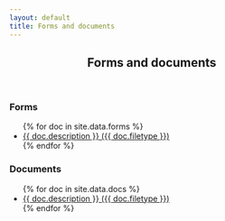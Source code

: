 ```yaml
---
layout: default
title: Forms and documents 
---
```


<article id="main">
    <header class="special container">
        <span class="icon fa-futbol-o"></span>
        <h2>Forms and documents</h2>
    </header>
    <section class="wrapper style4 container">
        <h3>Forms</h3>
        <ul>
          {% for doc in site.data.forms %}
            <li>
		<a href="{{ doc.link }}">{{ doc.description }} ({{ doc.filetype }})</a> <br />
            </li>
          {% endfor %}
        </ul>
        <h3>Documents</h3>
        <ul>
          {% for doc in site.data.docs %}
            <li>
		<a href="{{ doc.link }}">{{ doc.description }} ({{ doc.filetype }})</a> <br />
            </li>
          {% endfor %}
        </ul>
    </section>
</article>

